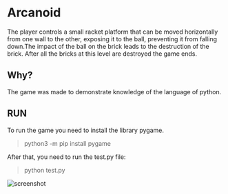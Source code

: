 # Arcanoid
The player controls a small racket platform that can be moved horizontally
from one wall to the other, exposing it to the ball, preventing it from 
falling down.The impact of the ball on the brick leads to the destruction 
of the brick. After all the bricks at this level are destroyed the game ends.

## Why?

The game was made to demonstrate knowledge of the language of python.

## RUN 

  To run the game you need to install the library pygame.
  
  >python3 -m pip install pygame 
  
  After that, you need to run the test.py file:
  
 > python test.py

![screenshot](http://preview.ibb.co/bNjHhc/Arcanoid_For_Git.jpg)
